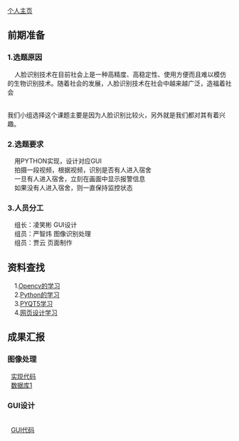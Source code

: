 <html>
<head>
<meta charset="utf-8">
<title>宿舍异常进入识别监控</title>
</head>
<body>
<a href="https://github.com/yinxin46/yinxin46.github.io">个人主页</a>
<h2>前期准备</h2>
<h3>1.选题原因</h3>
<p>&nbsp;&nbsp;&nbsp;&nbsp;人脸识别技术在目前社会上是一种高精度、高稳定性、使用方便而且难以模仿的生物识别技术。随着社会的发展，人脸识别技术在社会中越来越广泛，造福着社会</p><br>
我们小组选择这个课题主要是因为人脸识别比较火，另外就是我们都对其有着兴趣。<br>
<h3>2.选题要求</h3>
<p>
&nbsp;&nbsp;&nbsp;&nbsp;用PYTHON实现，设计对应GUI<br>
&nbsp;&nbsp;&nbsp;&nbsp;拍摄一段视频，根据视频，识别是否有人进入宿舍<br>
&nbsp;&nbsp;&nbsp;&nbsp;一旦有人进入宿舍，立刻在画面中显示报警信息<br>
&nbsp;&nbsp;&nbsp;&nbsp;如果没有人进入宿舍，则一直保持监控状态<br>
</p>
<h3>3.人员分工</h3>
<p>
&nbsp;&nbsp;&nbsp;&nbsp;组长：凌笑彬 GUI设计<br>&nbsp;&nbsp;&nbsp;&nbsp;组员：严智炜 图像识别处理<br>&nbsp;&nbsp;&nbsp;&nbsp;组员：贾云 页面制作
<h2>资料查找</h2>
<p>
&nbsp;&nbsp;&nbsp;&nbsp;1.<a href="https://www.bilibili.com/video/av24998616?from=search&seid=2838665333098568074">Opencv的学习</a><br>
&nbsp;&nbsp;&nbsp;&nbsp;2.<a href="https://wiki.python.org/moin/BeginnersGuide/Programmers">Python的学习</a><br>
&nbsp;&nbsp;&nbsp;&nbsp;3.<a href="https://www.bilibili.com/video/av54310770?from=search&seid=13270891506334785159">PYQT5学习</a><br>
&nbsp;&nbsp;&nbsp;&nbsp;4.<a href="https://www.runoob.com/html/html-tutorial.html">网页设计学习</a><br>
</p>
<h2>成果汇报</h2>
<h3>图像处理</h3>
<p>
&nbsp;&nbsp;<a href="https://github.com/yinxin46/yinxin46.github.io/blob/master/test%2075%20percent.py">实现代码</a><br>
&nbsp;&nbsp;<a href="https://github.com/yinxin46/yinxin46.github.io/blob/master/haarcascade_frontalface_default.xml">数据库1</a><br>
</p>
<h3>GUI设计</h3>
<p><br>
&nbsp;&nbsp;<a href="https://github.com/yinxin46/yinxin46.github.io/blob/master/interface.pyGui.py">GUI代码</a><br>
</p>
<html>
